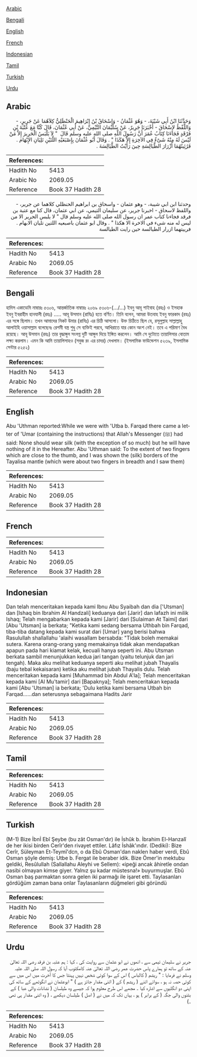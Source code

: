 [Arabic](#arabic)

[Bengali](#bengali)

[English](#english)

[French](#french)

[Indonesian](#indonesian)

[Tamil](#tamil)

[Turkish](#turkish)

[Urdu](#urdu)

## Arabic


<div dir="rtl" lang="ar" style={{fontSize:'larger',backgroundColor:'#f8f9fa',padding:20}}>
وَحَدَّثَنَا ابْنُ أَبِي شَيْبَةَ، - وَهُوَ عُثْمَانُ - وَإِسْحَاقُ بْنُ إِبْرَاهِيمَ الْحَنْظَلِيُّ كِلاَهُمَا عَنْ جَرِيرٍ، - وَاللَّفْظُ لإِسْحَاقَ - أَخْبَرَنَا جَرِيرٌ، عَنْ سُلَيْمَانَ التَّيْمِيِّ، عَنْ أَبِي عُثْمَانَ، قَالَ كُنَّا مَعَ عُتْبَةَ بْنِ فَرْقَدٍ فَجَاءَنَا كِتَابُ عُمَرَ أَنَّ رَسُولَ اللَّهِ صلى الله عليه وسلم قَالَ ‏ "‏ لاَ يَلْبَسُ الْحَرِيرَ إِلاَّ مَنْ لَيْسَ لَهُ مِنْهُ شَىْءٌ فِي الآخِرَةِ إِلاَّ هَكَذَا ‏"‏ ‏.‏ وَقَالَ أَبُو عُثْمَانَ بِإِصْبَعَيْهِ اللَّتَيْنِ تَلِيَانِ الإِبْهَامَ ‏.‏ فَرُئِيتُهُمَا أَزْرَارَ الطَّيَالِسَةِ حِينَ رَأَيْتُ الطَّيَالِسَةَ ‏.‏
</div>
<div style={{backgroundColor:'#f8f9fa',padding:20, marginBottom: 10}}><table> <thead> <tr> <th>References:</th> <th></th> </tr> </thead> <tbody><tr><td>Hadith No</td><td>5413</td></tr><tr><td>Arabic No</td><td>2069.05</td></tr><tr><td>Reference</td><td>Book 37 Hadith 28</td></tr></tbody></table></div>


<div dir="rtl" lang="ar" style={{fontSize:'larger',backgroundColor:'#f8f9fa',padding:20}}>
وحدثنا ابن ابي شيبة، - وهو عثمان - واسحاق بن ابراهيم الحنظلي كلاهما عن جرير، - واللفظ لاسحاق - اخبرنا جرير، عن سليمان التيمي، عن ابي عثمان، قال كنا مع عتبة بن فرقد فجاءنا كتاب عمر ان رسول الله صلى الله عليه وسلم قال " لا يلبس الحرير الا من ليس له منه شىء في الاخرة الا هكذا " . وقال ابو عثمان باصبعيه اللتين تليان الابهام . فرييتهما ازرار الطيالسة حين رايت الطيالسة
</div>
<div style={{backgroundColor:'#f8f9fa',padding:20, marginBottom: 10}}><table> <thead> <tr> <th>References:</th> <th></th> </tr> </thead> <tbody><tr><td>Hadith No</td><td>5413</td></tr><tr><td>Arabic No</td><td>2069.05</td></tr><tr><td>Reference</td><td>Book 37 Hadith 28</td></tr></tbody></table></div>

## Bengali


<div dir="ltr" lang="bn" style={{fontSize:'larger',backgroundColor:'#f8f9fa',padding:20}}>
হাদিস একাডেমি নাম্বারঃ ৫৩০৬, আন্তর্জাতিক নাম্বারঃ ২০৬৯ ৫৩০৬-(…/...) ইবনু আবূ শাইবাহ (রহঃ) ও ইসহাক ইবনু ইবরাহীম হানযালী (রহঃ) ..... আবূ উসমান (রাযিঃ) হতে বর্ণিত। তিনি বলেন, আমরা উতবাহ ইবনু ফারকাদ (রহঃ) এর সঙ্গে ছিলাম। তখন আমাদের নিকট উমার (রাযিঃ) এর চিঠি আসলো। উক্ত চিঠিতে ছিল যে, রসূলুল্লাহ সাল্লাল্লাহু আলাইহি ওয়াসাল্লাম বলেছেনঃ রেশমী বস্ত্র শুধু সে ব্যক্তিই পরবে, আখিরাতে যার কোন অংশ নেই। তবে এ পরিমাণ বৈধ রয়েছে। আবূ উসমান (রহঃ) তার বৃদ্ধাঙ্গুল সংলগ্ন দুটি আঙ্গুল দিয়ে ইঙ্গিত করলেন। আমি সে দুটোতে তায়ালিসার বোতাম লক্ষ্য করলাম। এমন কি আমি তায়ালিসাহও (সবুজ রং এর চাদর) দেখলাম। (ইসলামিক ফাউন্ডেশন ৫২৩৯, ইসলামিক সেন্টার ৫২৫২)
</div>
<div style={{backgroundColor:'#f8f9fa',padding:20, marginBottom: 10}}><table> <thead> <tr> <th>References:</th> <th></th> </tr> </thead> <tbody><tr><td>Hadith No</td><td>5413</td></tr><tr><td>Arabic No</td><td>2069.05</td></tr><tr><td>Reference</td><td>Book 37 Hadith 28</td></tr></tbody></table></div>

## English


<div dir="ltr" lang="en" style={{fontSize:'larger',backgroundColor:'#f8f9fa',padding:20}}>
Abu 'Uthman reported:While we were with 'Utba b. Farqad there came a letter of 'Umar (containing the instructions) that Allah's Messenger (ﷺ) had said: None should wear silk (with the exception of so much) but he will have nothing of it in the Hereafter. Abu 'Uthman said: To the extent of two fingers which are close to the thumb, and I was shown the (silk) borders of the Tayalisa mantle (which were about two fingers in breadth and I saw them)
</div>
<div style={{backgroundColor:'#f8f9fa',padding:20, marginBottom: 10}}><table> <thead> <tr> <th>References:</th> <th></th> </tr> </thead> <tbody><tr><td>Hadith No</td><td>5413</td></tr><tr><td>Arabic No</td><td>2069.05</td></tr><tr><td>Reference</td><td>Book 37 Hadith 28</td></tr></tbody></table></div>

## French


<div dir="ltr" lang="fr" style={{fontSize:'larger',backgroundColor:'#f8f9fa',padding:20}}>

</div>
<div style={{backgroundColor:'#f8f9fa',padding:20, marginBottom: 10}}><table> <thead> <tr> <th>References:</th> <th></th> </tr> </thead> <tbody><tr><td>Hadith No</td><td>5413</td></tr><tr><td>Arabic No</td><td>2069.05</td></tr><tr><td>Reference</td><td>Book 37 Hadith 28</td></tr></tbody></table></div>

## Indonesian


<div dir="ltr" lang="id" style={{fontSize:'larger',backgroundColor:'#f8f9fa',padding:20}}>
Dan telah menceritakan kepada kami Ibnu Abu Syaibah dan dia ['Utsman] dan [Ishaq bin Ibrahim Al Handzali] keduanya dari [Jarir] dan lafazh ini milik Ishaq; Telah mengabarkan kepada kami [Jarir] dari [Sulaiman At Taimi] dari [Abu 'Utsman] ia berkata; "Ketika kami sedang bersama Uthbah bin Farqad, tiba-tiba datang kepada kami surat dari [Umar] yang berisi bahwa Rasulullah shallallahu 'alaihi wasallam bersabda: "Tidak boleh memakai sutera. Karena orang-orang yang memakainya tidak akan mendapatkan apapun pada hari kiamat kelak, kecuali hanya seperti ini. Abu Utsman berkata sambil menunjukkan kedua jari tangan (yaitu telunjuk dan jari tengah). Maka aku melihat keduanya seperti aku melihat jubah Thayalis (baju tebal kekaisaran) ketika aku melihat jubah Thayalis dulu. Telah menceritakan kepada kami [Muhammad bin Abdul A'la]; Telah menceritakan kepada kami [Al Mu'tamir] dari [Bapaknya]; Telah menceritakan kepada kami [Abu 'Utsman] ia berkata; 'Dulu ketika kami bersama Utbah bin Farqad……dan seterusnya sebagaimana Hadits Jarir
</div>
<div style={{backgroundColor:'#f8f9fa',padding:20, marginBottom: 10}}><table> <thead> <tr> <th>References:</th> <th></th> </tr> </thead> <tbody><tr><td>Hadith No</td><td>5413</td></tr><tr><td>Arabic No</td><td>2069.05</td></tr><tr><td>Reference</td><td>Book 37 Hadith 28</td></tr></tbody></table></div>

## Tamil


<div dir="ltr" lang="ta" style={{fontSize:'larger',backgroundColor:'#f8f9fa',padding:20}}>

</div>
<div style={{backgroundColor:'#f8f9fa',padding:20, marginBottom: 10}}><table> <thead> <tr> <th>References:</th> <th></th> </tr> </thead> <tbody><tr><td>Hadith No</td><td>5413</td></tr><tr><td>Arabic No</td><td>2069.05</td></tr><tr><td>Reference</td><td>Book 37 Hadith 28</td></tr></tbody></table></div>

## Turkish


<div dir="ltr" lang="tr" style={{fontSize:'larger',backgroundColor:'#f8f9fa',padding:20}}>
(M-1) Bize İbnİ Ebî Şeybe (bu zât Osman'dır) ile İshûk b. İbrahim El-Hanzalî de her ikisi birden Cerîr'den rivayet ettiler. Lâfız İshâk'ındır. (Dediki): Bize Cerîr, Süleyman Et-Teymî'dcn, o da Ebû Osman'dan naklen haber verdi, Ebû Osman şöyle demiş: Utbe b. Fergat ile beraber idik. Bize Ömer'in mektubu geldiki, Resûlullah (Sallallahu Aleyhi ve Sellem): «ipeği ancak âhiretîe ondan nasibi olmayan kimse giyer. Yalnız şu kadar müstesna!» buyurmuşlar. Ebû Osman baş parmaktan sonra gelen iki parmağı ile işaret etti. Taylasanları gördüğüm zaman bana onlar TayIasanların düğmeleri gibi göründü
</div>
<div style={{backgroundColor:'#f8f9fa',padding:20, marginBottom: 10}}><table> <thead> <tr> <th>References:</th> <th></th> </tr> </thead> <tbody><tr><td>Hadith No</td><td>5413</td></tr><tr><td>Arabic No</td><td>2069.05</td></tr><tr><td>Reference</td><td>Book 37 Hadith 28</td></tr></tbody></table></div>

## Urdu


<div dir="rtl" lang="ur" style={{fontSize:'larger',backgroundColor:'#f8f9fa',padding:20}}>
جریر نے سلیمان تیمی سے ، انھوں نے ابو عثمان سے روایت کی ، کہا : ہم عتبہ بن فرقد رضی اللہ تعالیٰ عنہ کے ساتھ تو ہمارے پاس حضرت عمر رضی اللہ تعالیٰ عنہ کامکتوب آیا کہ رسول اللہ صلی اللہ علیہ وسلم نے فرمایا : " ریشم ( کالباس ) اس کے سوا کوئی شخص نہیں پہنتا جس کا آخرت میں اس میں سے کوئی حصہ نہ ہو ، سوائے اتنے ( ریشم ) کے ( اتنی مقدار جائز ہے ) " ابوعثمان نے انگوٹھے کے ساتھ کی اپنی دو انگلیوں سے اشارہ کیا ۔ مجھے اس طرح معلوم ہوا کہ جیسے وہ طیلسان ( نشانات والی عبا ) کے بٹنوں والی جگہ ( کے برابر ) ہو ، یہاں تک کہ میں نے ( اصل ) طیلسان دیکھے ، ( وہ اتنی مقدار ہی تھی ۔)
</div>
<div style={{backgroundColor:'#f8f9fa',padding:20, marginBottom: 10}}><table> <thead> <tr> <th>References:</th> <th></th> </tr> </thead> <tbody><tr><td>Hadith No</td><td>5413</td></tr><tr><td>Arabic No</td><td>2069.05</td></tr><tr><td>Reference</td><td>Book 37 Hadith 28</td></tr></tbody></table></div>